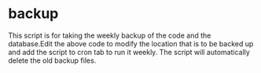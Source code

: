 # backup
This script is for taking the weekly backup of the code and the database.Edit the above code to modify the location that is to be backed up and add the script to cron tab to run it weekly.
The script will automatically delete the old backup files.
